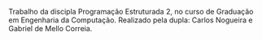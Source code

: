 Trabalho da discipla Programação Estruturada 2, no curso de Graduação em Engenharia da Computação.
Realizado pela dupla: Carlos Nogueira e Gabriel de Mello Correia.
